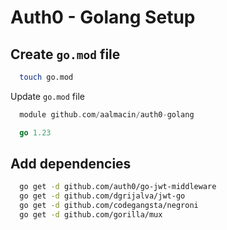 # Auth0 - Golang Setup

## Create `go.mod` file

```sh
  touch go.mod
```

Update `go.mod` file

```go
  module github.com/aalmacin/auth0-golang

  go 1.23
```

## Add dependencies

```sh
  go get -d github.com/auth0/go-jwt-middleware
  go get -d github.com/dgrijalva/jwt-go
  go get -d github.com/codegangsta/negroni
  go get -d github.com/gorilla/mux
```
